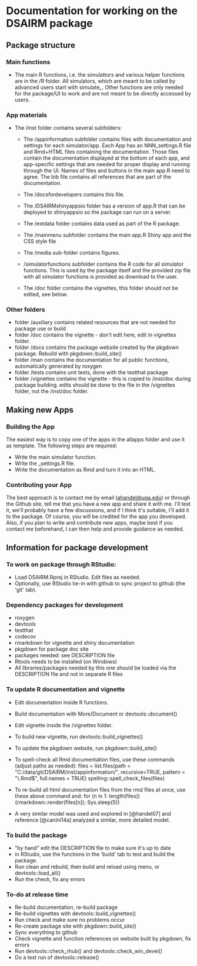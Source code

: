# Documentation for working on the DSAIRM package 

## Package structure 

### Main functions
* The main R functions, i.e. the simulattors and various helper functions are in the /R folder. All simulators, which are meant to be called by advanced users start with simulate_. Other functions are only needed for the package/UI to work and are not meant to be directly accessed by users.


### App materials
* The /inst folder contains several subfolders: 
  * The /appinformation subfolder contains files with documentation and settings for each simulator/app. Each App has an NNN_settings.R file and Rmd+HTML files containing the documentation. Those files contain the documentation displayed at the bottom of each app, and app-specific settings that are needed for proper display and running through the UI. Names of files and buttons in the main app.R need to agree. The bib file contains all references that are part of the documentation.
  * The /docsfordevelopers contains this file. 
  * The /DSAIRMshinyappsio folder has a version of app.R that can be deployed to shinyappsio so the package can run on   a server.
   * The /extdata folder contains data used as part of the R package.
  * The /mainmenu subfolder contains the main app.R Shiny app and the CSS style file
  * The /media sub-folder contains figures. 
  * /simulatorfunctions subfolder contains the R code for all simulator functions. This is used by the package itself and the provided zip file with all simulator functions is provided as download to the user.

  * The /doc folder contains the vignettes, this folder should not be edited, see below.

### Other folders
* folder /auxiliary contains related resources that are not needed for package use or build
* folder /doc contains the vignette - don't edit here, edit in vignettes folder.
* folder /docs contains the package website created by the pkgdown package. Rebuild with pkgdown::build_site()
* folder /man contains the documentation for all public functions, automatically generated by roxygen
* folder /tests contains unit tests, done with the testthat package
* folder /vignettes contains the vignette - this is copied to /inst/doc during package building. edits should be done to the file in the /vignettes folder, not the /inst/doc folder.

## Making new Apps

### Building the App
The easiest way is to copy one of the apps in the allapps folder and use it as template. The following steps are required:

* Write the main simulator function.
* Write the _settings.R file. 
* Write the documentation as Rmd and turn it into an HTML.

### Contributing your App
The best approach is to contact me by email (ahandel@uga.edu) or through the Github site, tell me that you have a new app and share it with me. I'll test it, we'll probably have a few discussions, and if I think it's suitable, I'll add it to the package. Of course, you will be credited for the app you developed. Also, if you plan to write and contribute new apps, maybe best if you contact me beforehand, I can then help and provide guidance as needed.


## Information for package development

### To work on package through RStudio: 
* Load DSAIRM.Rproj in RStudio. Edit files as needed.
* Optionally, use RStudio tie-in with github to sync project to github (the 'git' tab).

### Dependency packages for development
* roxygen
* devtools
* testthat
* codecov
* rmarkdown for vignette and shiny documentation
* pkgdown for package doc site
* packages needed: see DESCRIPTION file
* Rtools needs to be installed (on Windows)
* All libraries/packages needed by this one should be loaded via the DESCRIPTION file and not in separate R files

### To update R documentation and vignette
* Edit documentation inside R functions. 
* Build documentation with More/Document or devtools::document()
* Edit vignette inside the /vignettes folder.
* To build new vignette, run devtools::build_vignettes()
* To update the pkgdown website, run pkgdown::build_site()
* To spell-check all Rmd documentation files, use these commands (adjust paths as needed):
files = list.files(path = "C:/data/git/DSAIRM/inst/appinformation/", recursive=TRUE, pattern = "\\.Rmd$", full.names = TRUE)
spelling::spell_check_files(files)
* To re-build all html documentation files from the rmd files at once, use these above command and:
for (n in 1: length(files)) {rmarkdown::render(files[n]); Sys.sleep(5)}

* A very similar model was used and explored in [@handel07] and reference [@canini14a] analyzed a similar, more detailed model.


### To build the package
* "by hand" edit the DESCRIPTION file to make sure it's up to date
* in RStudio, use the functions in the 'build' tab to test and build the package.
* Run clean and rebuild, then build and reload using menu, or devtools::load_all()
* Run the check, fix any errors 

### To-do at release time 
* Re-build documentation, re-build package
* Re-build vignettes with devtools::build_vignettes()
* Run check and make sure no problems occur
* Re-create package site with pkgdown::build_site()
* Sync everything to github
* Check vignette and function references on website built by pkgdown, fix errors
* Run devtools::check_rhub() and devtools::check_win_devel()
* Do a test run of devtools::release()
